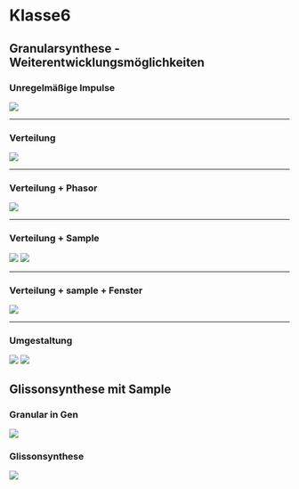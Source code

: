 # Klasse6

## Granularsynthese - Weiterentwicklungsmöglichkeiten
### Unregelmäßige Impulse

![](klasse6/png/irregular.png)

---
### Verteilung

![](Klasse6/png/distribute.png)

---

### Verteilung + Phasor
![](Klasse6/png/distribute+phasor.png)

---
### Verteilung + Sample
![](Klasse6/png/ags-without.png)
![](Klasse6/png/ags-without-gen.png)

---
### Verteilung + sample + Fenster
![](Klasse6/png/ags-with.png)

---
### Umgestaltung

![](Klasse6/png/ags-refactored-gen.png)
![](Klasse6/png/ags-refactored-gengen.png)

## Glissonsynthese mit Sample

### Granular in Gen
![](Klasse6/png/glisson.png)

### Glissonsynthese
![](Klasse6/png/glisson2.png)





